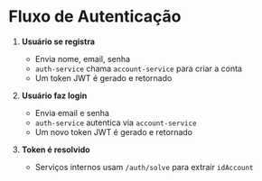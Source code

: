 # Fluxo de Autenticação

1. **Usuário se registra**

   - Envia nome, email, senha
   - `auth-service` chama `account-service` para criar a conta
   - Um token JWT é gerado e retornado

2. **Usuário faz login**

   - Envia email e senha
   - `auth-service` autentica via `account-service`
   - Um novo token JWT é gerado e retornado

3. **Token é resolvido**

   - Serviços internos usam `/auth/solve` para extrair `idAccount`
